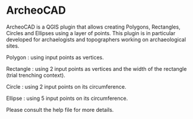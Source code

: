 ArcheoCAD
=========

ArcheoCAD is a QGIS plugin that allows creating Polygons, Rectangles, Circles and Ellipses using a layer of points. This plugin is in particular developed for archaelogists and topographers working on archaeological sites.

Polygon : using input points as vertices.

Rectangle : using 2 input points as vertices and the width of the rectangle (trial trenching context).

Circle : using 2 input points on its circumference.

Ellipse : using 5 input points on its circumference.

Please consult the help file for more details.
